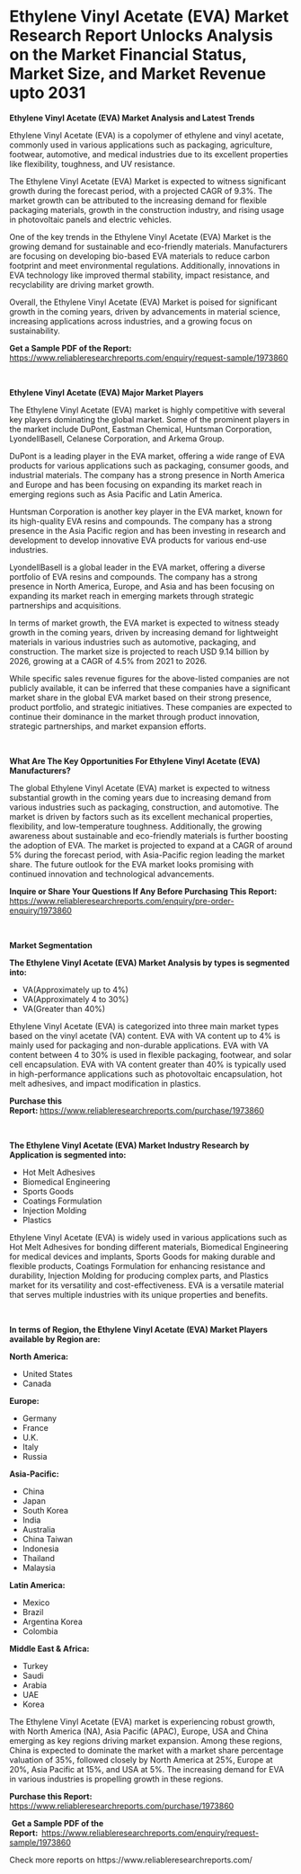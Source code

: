 <p><h1>Ethylene Vinyl Acetate (EVA) Market Research Report Unlocks Analysis on the Market Financial Status, Market Size, and Market Revenue upto 2031</h1></p><p><strong>Ethylene Vinyl Acetate (EVA) Market Analysis and Latest Trends</strong></p>
<p><p>Ethylene Vinyl Acetate (EVA) is a copolymer of ethylene and vinyl acetate, commonly used in various applications such as packaging, agriculture, footwear, automotive, and medical industries due to its excellent properties like flexibility, toughness, and UV resistance.</p><p>The Ethylene Vinyl Acetate (EVA) Market is expected to witness significant growth during the forecast period, with a projected CAGR of 9.3%. The market growth can be attributed to the increasing demand for flexible packaging materials, growth in the construction industry, and rising usage in photovoltaic panels and electric vehicles.</p><p>One of the key trends in the Ethylene Vinyl Acetate (EVA) Market is the growing demand for sustainable and eco-friendly materials. Manufacturers are focusing on developing bio-based EVA materials to reduce carbon footprint and meet environmental regulations. Additionally, innovations in EVA technology like improved thermal stability, impact resistance, and recyclability are driving market growth.</p><p>Overall, the Ethylene Vinyl Acetate (EVA) Market is poised for significant growth in the coming years, driven by advancements in material science, increasing applications across industries, and a growing focus on sustainability.</p></p>
<p><strong>Get a Sample PDF of the Report:&nbsp;</strong> <a href="https://www.reliableresearchreports.com/enquiry/request-sample/1973860">https://www.reliableresearchreports.com/enquiry/request-sample/1973860</a></p>
<p>&nbsp;</p>
<p><strong>Ethylene Vinyl Acetate (EVA) Major Market Players</strong></p>
<p><p>The Ethylene Vinyl Acetate (EVA) market is highly competitive with several key players dominating the global market. Some of the prominent players in the market include DuPont, Eastman Chemical, Huntsman Corporation, LyondellBasell, Celanese Corporation, and Arkema Group.</p><p>DuPont is a leading player in the EVA market, offering a wide range of EVA products for various applications such as packaging, consumer goods, and industrial materials. The company has a strong presence in North America and Europe and has been focusing on expanding its market reach in emerging regions such as Asia Pacific and Latin America.</p><p>Huntsman Corporation is another key player in the EVA market, known for its high-quality EVA resins and compounds. The company has a strong presence in the Asia Pacific region and has been investing in research and development to develop innovative EVA products for various end-use industries.</p><p>LyondellBasell is a global leader in the EVA market, offering a diverse portfolio of EVA resins and compounds. The company has a strong presence in North America, Europe, and Asia and has been focusing on expanding its market reach in emerging markets through strategic partnerships and acquisitions.</p><p>In terms of market growth, the EVA market is expected to witness steady growth in the coming years, driven by increasing demand for lightweight materials in various industries such as automotive, packaging, and construction. The market size is projected to reach USD 9.14 billion by 2026, growing at a CAGR of 4.5% from 2021 to 2026.</p><p>While specific sales revenue figures for the above-listed companies are not publicly available, it can be inferred that these companies have a significant market share in the global EVA market based on their strong presence, product portfolio, and strategic initiatives. These companies are expected to continue their dominance in the market through product innovation, strategic partnerships, and market expansion efforts.</p></p>
<p>&nbsp;</p>
<p><strong>What Are The Key Opportunities For Ethylene Vinyl Acetate (EVA) Manufacturers?</strong></p>
<p><p>The global Ethylene Vinyl Acetate (EVA) market is expected to witness substantial growth in the coming years due to increasing demand from various industries such as packaging, construction, and automotive. The market is driven by factors such as its excellent mechanical properties, flexibility, and low-temperature toughness. Additionally, the growing awareness about sustainable and eco-friendly materials is further boosting the adoption of EVA. The market is projected to expand at a CAGR of around 5% during the forecast period, with Asia-Pacific region leading the market share. The future outlook for the EVA market looks promising with continued innovation and technological advancements.</p></p>
<p><strong>Inquire or Share Your Questions If Any Before Purchasing This Report:</strong> <a href="https://www.reliableresearchreports.com/enquiry/pre-order-enquiry/1973860">https://www.reliableresearchreports.com/enquiry/pre-order-enquiry/1973860</a></p>
<p>&nbsp;</p>
<p><strong>Market Segmentation</strong></p>
<p><strong>The Ethylene Vinyl Acetate (EVA) Market Analysis by types is segmented into:</strong></p>
<p><ul><li>VA(Approximately up to 4%)</li><li>VA(Approximately 4 to 30%)</li><li>VA(Greater than 40%)</li></ul></p>
<p><p>Ethylene Vinyl Acetate (EVA) is categorized into three main market types based on the vinyl acetate (VA) content. EVA with VA content up to 4% is mainly used for packaging and non-durable applications. EVA with VA content between 4 to 30% is used in flexible packaging, footwear, and solar cell encapsulation. EVA with VA content greater than 40% is typically used in high-performance applications such as photovoltaic encapsulation, hot melt adhesives, and impact modification in plastics.</p></p>
<p><strong>Purchase this Report:&nbsp;</strong><a href="https://www.reliableresearchreports.com/purchase/1973860">https://www.reliableresearchreports.com/purchase/1973860</a></p>
<p>&nbsp;</p>
<p><strong>The Ethylene Vinyl Acetate (EVA) Market Industry Research by Application is segmented into:</strong></p>
<p><ul><li>Hot Melt Adhesives</li><li>Biomedical Engineering</li><li>Sports Goods</li><li>Coatings Formulation</li><li>Injection Molding</li><li>Plastics</li></ul></p>
<p><p>Ethylene Vinyl Acetate (EVA) is widely used in various applications such as Hot Melt Adhesives for bonding different materials, Biomedical Engineering for medical devices and implants, Sports Goods for making durable and flexible products, Coatings Formulation for enhancing resistance and durability, Injection Molding for producing complex parts, and Plastics market for its versatility and cost-effectiveness. EVA is a versatile material that serves multiple industries with its unique properties and benefits.</p></p>
<p>&nbsp;</p>
<p><strong>In terms of Region, the Ethylene Vinyl Acetate (EVA) Market Players available by Region are:</strong></p>
<p>
    <p> <strong> North America: </strong>
        <ul>
            <li>United States</li>
            <li>Canada</li>
        </ul>
        </p> 
    <p> <strong> Europe: </strong>
        <ul>
            <li>Germany</li>
            <li>France</li>
            <li>U.K.</li>
            <li>Italy</li>
            <li>Russia</li>
        </ul>
        </p> 
    <p> <strong> Asia-Pacific: </strong>
        <ul>
            <li>China</li>
            <li>Japan</li>
            <li>South Korea</li>
            <li>India</li>
            <li>Australia</li>
            <li>China Taiwan</li>
            <li>Indonesia</li>
            <li>Thailand</li>
            <li>Malaysia</li>
        </ul>
        </p> 
    <p> <strong> Latin America: </strong>
        <ul>
            <li>Mexico</li>
            <li>Brazil</li>
            <li>Argentina Korea</li>
            <li>Colombia</li>
        </ul>
        </p> 
    <p> <strong> Middle East & Africa: </strong>
        <ul>
            <li>Turkey</li>
            <li>Saudi</li>
            <li>Arabia</li>
            <li>UAE</li>
            <li>Korea</li>
        </ul>
    </p>
    </p>
<p><p>The Ethylene Vinyl Acetate (EVA) market is experiencing robust growth, with North America (NA), Asia Pacific (APAC), Europe, USA and China emerging as key regions driving market expansion. Among these regions, China is expected to dominate the market with a market share percentage valuation of 35%, followed closely by North America at 25%, Europe at 20%, Asia Pacific at 15%, and USA at 5%. The increasing demand for EVA in various industries is propelling growth in these regions.</p></p>
<p><strong>Purchase this Report: </strong><a href="https://www.reliableresearchreports.com/purchase/1973860">https://www.reliableresearchreports.com/purchase/1973860</a></p>
<p>&nbsp;<strong>Get a Sample PDF of the Report:&nbsp;&nbsp;</strong><a href="https://www.reliableresearchreports.com/enquiry/request-sample/1973860">https://www.reliableresearchreports.com/enquiry/request-sample/1973860</a></p>
<p><strong></strong></p>
<p>Check more reports on https://www.reliableresearchreports.com/</p>